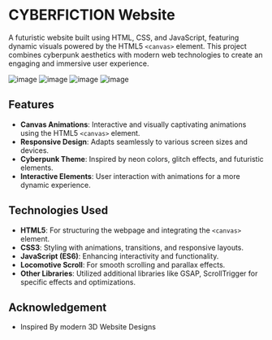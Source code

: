 # CYBERFICTION Website

A futuristic website built using HTML, CSS, and JavaScript, featuring dynamic visuals powered by the HTML5 `<canvas>` element. This project combines cyberpunk aesthetics with modern web technologies to create an engaging and immersive user experience.

![image](https://github.com/user-attachments/assets/10f2934e-5324-48f6-b619-9e9cfe97d079)
![image](https://github.com/user-attachments/assets/70e1ccc0-9dfb-445e-af1b-f57d6d7b5f70)
![image](https://github.com/user-attachments/assets/1a76965a-2fbd-4e6b-b407-72d3fc43b41d)
![image](https://github.com/user-attachments/assets/7947a7d8-0615-47f1-a6bb-0e65af041d9e)

## Features

- **Canvas Animations**: Interactive and visually captivating animations using the HTML5 `<canvas>` element.
- **Responsive Design**: Adapts seamlessly to various screen sizes and devices.
- **Cyberpunk Theme**: Inspired by neon colors, glitch effects, and futuristic elements.
- **Interactive Elements**: User interaction with animations for a more dynamic experience.

## Technologies Used

- **HTML5**: For structuring the webpage and integrating the `<canvas>` element.
- **CSS3**: Styling with animations, transitions, and responsive layouts.
- **JavaScript (ES6)**: Enhancing interactivity and functionality.
- **Locomotive Scroll**: For smooth scrolling and parallax effects.
- **Other Libraries**: Utilized additional libraries like GSAP, ScrollTrigger for specific effects and optimizations.
  
## Acknowledgement

- Inspired By modern 3D Website Designs
